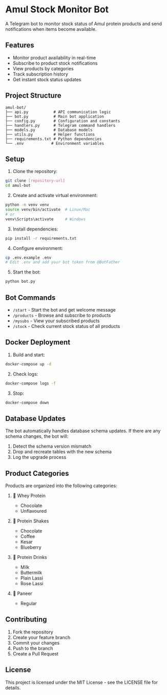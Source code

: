 # Amul Stock Monitor Bot

A Telegram bot to monitor stock status of Amul protein products and send notifications when items become available.

## Features

- Monitor product availability in real-time
- Subscribe to product stock notifications
- View products by categories
- Track subscription history
- Get instant stock status updates

## Project Structure

```
amul-bot/
├── api.py           # API communication logic
├── bot.py           # Main bot application
├── config.py        # Configuration and constants
├── handlers.py      # Telegram command handlers
├── models.py        # Database models
├── utils.py         # Helper functions
├── requirements.txt # Python dependencies
└── .env            # Environment variables
```

## Setup

1. Clone the repository:
```bash
git clone [repository-url]
cd amul-bot
```

2. Create and activate virtual environment:
```bash
python -m venv venv
source venv/bin/activate  # Linux/Mac
# or
venv\Scripts\activate     # Windows
```

3. Install dependencies:
```bash
pip install -r requirements.txt
```

4. Configure environment:
```bash
cp .env.example .env
# Edit .env and add your bot token from @BotFather
```

5. Start the bot:
```bash
python bot.py
```

## Bot Commands

- `/start` - Start the bot and get welcome message
- `/products` - Browse and subscribe to products
- `/mysubs` - View your subscribed products
- `/stock` - Check current stock status of all products

## Docker Deployment

1. Build and start:
```bash
docker-compose up -d
```

2. Check logs:
```bash
docker-compose logs -f
```

3. Stop:
```bash
docker-compose down
```

## Database Updates

The bot automatically handles database schema updates. If there are any schema changes, the bot will:
1. Detect the schema version mismatch
2. Drop and recreate tables with the new schema
3. Log the upgrade process

## Product Categories

Products are organized into the following categories:

1. 💪 Whey Protein
   - Chocolate
   - Unflavoured

2. 🥤 Protein Shakes
   - Chocolate
   - Coffee
   - Kesar
   - Blueberry

3. 🥛 Protein Drinks
   - Milk
   - Buttermilk
   - Plain Lassi
   - Rose Lassi

4. 🧀 Paneer
   - Regular

## Contributing

1. Fork the repository
2. Create your feature branch
3. Commit your changes
4. Push to the branch
5. Create a Pull Request

## License

This project is licensed under the MIT License - see the LICENSE file for details.